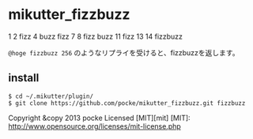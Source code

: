 mikutter_fizzbuzz
======================
1 2 fizz 4 buzz fizz 7 8 fizz buzz 11 fizz 13 14 fizzbuzz

`` @hoge fizzbuzz 256 `` のようなリプライを受けると、fizzbuzzを返します。

## install
    $ cd ~/.mikutter/plugin/
    $ git clone https://github.com/pocke/mikutter_fizzbuzz.git fizzbuzz

Copyright &copy 2013 pocke
Licensed [MIT][mit]
[MIT]: http://www.opensource.org/licenses/mit-license.php
